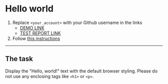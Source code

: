 # Hello world
1. Replace `<your_account>` with your Github username in the links
    - [DEMO LINK](https://dan3si.github.io/layout_hello-world/) <br>
    - [TEST REPORT LINK](https://dan3si.github.io/layout_hello-world/report/html_report/)
2. Follow [this instructions](https://mate-academy.github.io/layout_task-guideline/)
___

## The task 
Display the "Hello, world!" text with the default browser styling. Please do not 
use any enclosing tags like `<h1>` or `<p>`.
